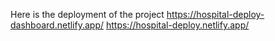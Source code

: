 Here is the deployment of the project
https://hospital-deploy-dashboard.netlify.app/
https://hospital-deploy.netlify.app/
